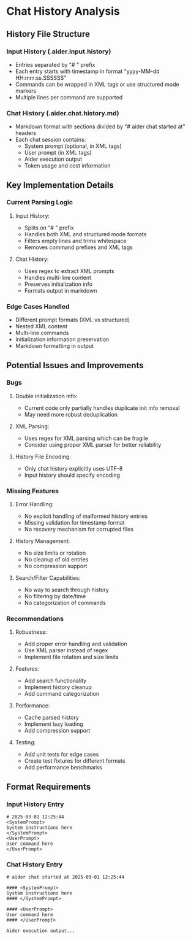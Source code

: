 # Chat History Analysis

## History File Structure

### Input History (.aider.input.history)
- Entries separated by "# " prefix
- Each entry starts with timestamp in format "yyyy-MM-dd HH:mm:ss.SSSSSS"
- Commands can be wrapped in XML tags or use structured mode markers
- Multiple lines per command are supported

### Chat History (.aider.chat.history.md)
- Markdown format with sections divided by "# aider chat started at" headers
- Each chat session contains:
  - System prompt (optional, in XML tags)
  - User prompt (in XML tags)
  - Aider execution output
  - Token usage and cost information

## Key Implementation Details

### Current Parsing Logic
1. Input History:
   - Splits on "# " prefix
   - Handles both XML and structured mode formats
   - Filters empty lines and trims whitespace
   - Removes command prefixes and XML tags

2. Chat History:
   - Uses regex to extract XML prompts
   - Handles multi-line content
   - Preserves initialization info
   - Formats output in markdown

### Edge Cases Handled
- Different prompt formats (XML vs structured)
- Nested XML content
- Multi-line commands
- Initialization information preservation
- Markdown formatting in output

## Potential Issues and Improvements

### Bugs
1. Double initialization info:
   - Current code only partially handles duplicate init info removal
   - May need more robust deduplication

2. XML Parsing:
   - Uses regex for XML parsing which can be fragile
   - Consider using proper XML parser for better reliability

3. History File Encoding:
   - Only chat history explicitly uses UTF-8
   - Input history should specify encoding

### Missing Features
1. Error Handling:
   - No explicit handling of malformed history entries
   - Missing validation for timestamp format
   - No recovery mechanism for corrupted files

2. History Management:
   - No size limits or rotation
   - No cleanup of old entries
   - No compression support

3. Search/Filter Capabilities:
   - No way to search through history
   - No filtering by date/time
   - No categorization of commands

### Recommendations
1. Robustness:
   - Add proper error handling and validation
   - Use XML parser instead of regex
   - Implement file rotation and size limits

2. Features:
   - Add search functionality
   - Implement history cleanup
   - Add command categorization

3. Performance:
   - Cache parsed history
   - Implement lazy loading
   - Add compression support

4. Testing:
   - Add unit tests for edge cases
   - Create test fixtures for different formats
   - Add performance benchmarks

## Format Requirements

### Input History Entry
```
# 2025-03-01 12:25:44
<SystemPrompt>
System instructions here
</SystemPrompt>
<UserPrompt>
User command here
</UserPrompt>
```

### Chat History Entry
```
# aider chat started at 2025-03-01 12:25:44

#### <SystemPrompt>
System instructions here
#### </SystemPrompt>

#### <UserPrompt>
User command here
#### </UserPrompt>

Aider execution output...
```
